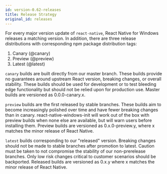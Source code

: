 ```yaml
---
id: version-0.62-releases
title: Release Strategy
original_id: releases
---
```


For every major version update of `react-native`, React Native for Windows releases a matching version. In addition, there are three release distributions with corresponding npm package distribution tags:
1.	Canary (@canary)
2.	Preview (@preview)
3.	Latest (@latest)

`canary` builds are built directly from our master branch. These builds provide no guarantees around upstream React version, breaking changes, or overall stability. These builds should be used for development or to test bleeding edge functionality but should not be relied upon for production use. Master builds are versioned as 0.0.0-canary.x.

`preview` builds are the first released by stable branches. These builds aim to become increasingly polished over time and have fewer breaking changes than in canary. react-native-windows-init will work out of the box with preview builds when none else are available, but will warn users before installing them. Preview builds are versioned as 0.x.0-preview.y, where x matches the minor release of React Native.

`latest` builds corresponding to our "released" version. Breaking changes should not be made to stable branches after promotion to latest. Caution must be taken to not compromise the stability of our non-prerelease branches. Only low risk changes critical to customer scenarios should be backported. Released builds are versioned as 0.x.y where x matches the minor release of React Native.
